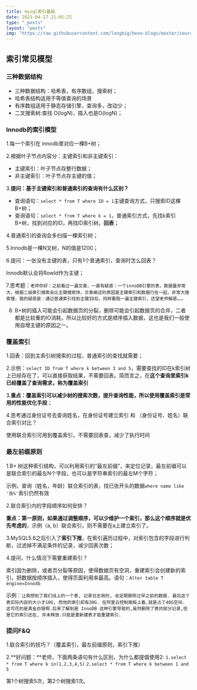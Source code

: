 ```yaml
---
title: mysql索引基础
date: 2021-04-17 21:05:25
type: "_posts"
layout: "posts"
img: "https://raw.githubusercontent.com/longbig/hexo-blogs/master/source/img/01.jpeg"
---
```


## 索引常见模型

### 三种数据结构

* 三种数据结构：哈希表，有序数组，搜索树；
* 哈希表结构适用于等值查询的场景
* 有序数组适用于静态存储引擎，查询多，改动少；
* 二叉搜索树:查找 O(logN)，插入也是O(logN)；

### Innodb的索引模型

1.每一个索引在 innodb里对应一棵B+树；

2.根据叶子节点内容分：主键索引和非主键索引：

* 主键索引：叶子节点存整行数据；
* 非主键索引：叶子节点存主键的值；

3.**提问：基于主键索引和普通索引的查询有什么区别？**

* 查询语句：`select * from T where ID = 1`主键查询方式，只搜索ID这棵B+树；
* 查询语句：`select * from T where k = 1`，普通索引方式，先找k索引B+树，找到对应的ID，再找ID索引树。**回表**； 

4.普通索引的查询会多扫描一棵索引树；

5.Innodb是一棵N叉树，N的值是1200；

6.提问：一张没有主键的表，只有1个普通索引，查询时怎么回表？

   Innodb默认会将RowId作为主键；

7.思考题：`老师你好：之前看过一遍文章，一直有疑惑：一个innoDB引擎的表，数据量非常大，根据二级索引搜索会比主键搜索快，文章阐述的原因是主键索引和数据行在一起，非常大搜索慢，我的疑惑是：通过普通索引找到主键ID后，同样要跑一遍主键索引，还望老师解惑。。。`

8. B+树的插入可能会引起数据页的分裂，删除可能会引起数据页的合并，二者都是比较重的IO消耗，所以比较好的方式是顺序插入数据，这也是我们一般使用自增主键的原因之一。



### 覆盖索引

1.回表：回到主索引树搜索的过程，普通索引的查找就需要；

2.示例：`select ID from T where k between 3 and 5`，需要查找的ID在k索引树上已经存在了，可以直接获取结果，不需要回表。简而言之，在**这个查询里索引k已经覆盖了查询需求，称为覆盖索引**

3.**重点：覆盖索引可以减少树的搜索次数，提升查询性能，所以使用覆盖索引是常用的性能优化手段**；

4.思考通过身份证号去查询姓名，在身份证号建立索引 和 （身份证号、姓名）联合索引对比？

   使用联合索引可用到覆盖索引，不需要回表查，减少了执行时间

### 最左前缀原则

1.B+ 树这种索引结构，可以利用索引的“最左前缀”，来定位记录，最左前缀可以是联合索引的最左N个字段，也可以是字符串索引的最左M个字符；

示例，查询（姓名，年龄）联合索引的表，找已张开头的数据`where name like '张%'`索引仍然有效

2.联合索引内的字段顺序如何安排？

   **重点：第一原则，如果通过调整顺序，可以少维护一个索引，那么这个顺序就是优先考虑的**，示例（a, b）联合索引，则不需要在a上建立索引了。

3.MySQL5.6之后引入了**索引下推**，在索引遍历过程中，对索引包含的字段进行判断，过滤掉不满足条件的记录，减少回表次数；

4.提问，什么情况下需要重建索引？

  索引因为删除，或者页分裂等原因，使得数据页有空洞，重建索引会创建新的索引，把数据按顺序插入，使得页面利用率最高。语句：`Alter table T engine=Innodb`

示例：`让我想到了我们线上的一个表, 记录日志用的, 会定期删除过早之前的数据. 最后这个表实际内容的大小才10G, 而他的索引却有30G. 在阿里云控制面板上看,就是占了40G空间. 这可花的是真金白银啊.后来了解到是 InnoDB 这种引擎导致的,虽然删除了表的部分记录,但是它的索引还在, 并未释放.只能是重新建表才能重建索引.`

### 提问F&Q

1.联合索引的技巧？（覆盖索引，最左前缀原则，索引下推）

2.**好问题：**老师，下面两条语句有什么区别，为什么都提倡使用2:
   `1.select * from T where k in(1,2,3,4,5)`
   `2.select * from T where k between 1 and 5`

   第1个树搜索5次，第2个树搜索1次。
















